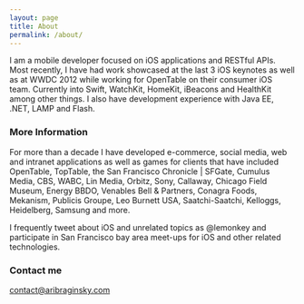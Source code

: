 ```yaml
---
layout: page
title: About
permalink: /about/
---
```


I am a mobile developer focused on iOS applications and RESTful APIs. Most recently, I have had work showcased at the last 3 iOS keynotes as well as at WWDC 2012 while working for OpenTable on their consumer iOS team. Currently into Swift, WatchKit, HomeKit, iBeacons and HealthKit among other things.  I also have development experience with Java EE, .NET, LAMP and Flash.

### More Information

For more than a decade I have developed e-commerce, social media, web and intranet applications as well as games for clients that have included OpenTable, TopTable, the San Francisco Chronicle | SFGate, Cumulus Media, CBS, WABC, Lin Media, Orbitz, Sony, Callaway, Chicago Field Museum, Energy BBDO, Venables Bell & Partners, Conagra Foods, Mekanism, Publicis Groupe, Leo Burnett USA, Saatchi-Saatchi, Kelloggs, Heidelberg, Samsung and more.

I frequently tweet about iOS and unrelated topics as @lemonkey and participate in San Francisco bay area meet-ups for iOS and other related technologies.

### Contact me

[contact@aribraginsky.com](mailto:contact@aribraginsky.com)
